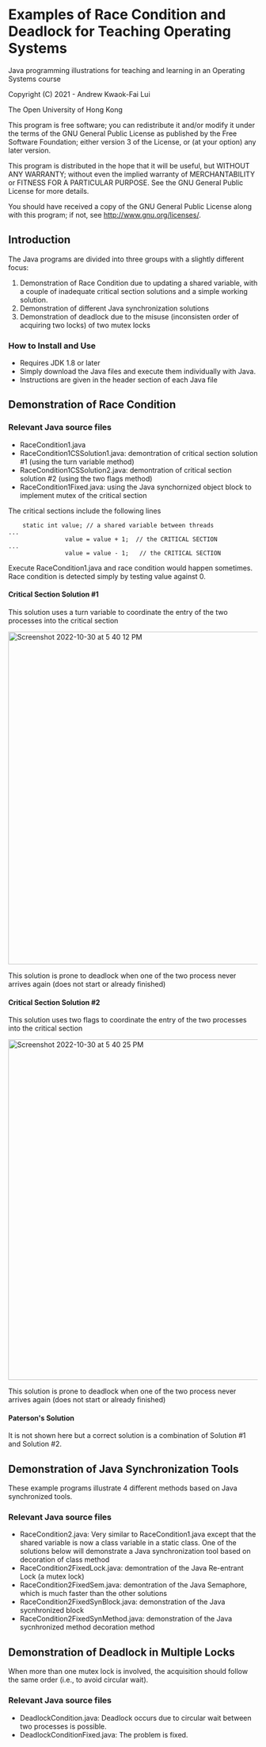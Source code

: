 # Examples of Race Condition and Deadlock for Teaching Operating Systems
Java programming illustrations for teaching and learning in an Operating Systems course

Copyright (C) 2021 - Andrew Kwaok-Fai Lui

The Open University of Hong Kong

This program is free software; you can redistribute it and/or modify it under the terms of the GNU General Public License as published by the Free Software Foundation; either version 3 of the License, or (at your option) any later version.

This program is distributed in the hope that it will be useful, but WITHOUT ANY WARRANTY; without even the implied warranty of MERCHANTABILITY or FITNESS FOR A PARTICULAR PURPOSE. See the GNU General Public License for more details.

You should have received a copy of the GNU General Public License along with this program; if not, see http://www.gnu.org/licenses/.

## Introduction

The Java programs are divided into three groups with a slightly different focus:
1. Demonstration of Race Condition due to updating a shared variable, with a couple of inadequate critical section solutions and a simple working solution.
2. Demonstration of different Java synchronization solutions
3. Demonstration of deadlock due to the misuse (inconsisten order of acquiring two locks) of two mutex locks

### How to Install and Use

* Requires JDK 1.8 or later
* Simply download the Java files and execute them individually with Java. 
* Instructions are given in the header section of each Java file

## Demonstration of Race Condition
### Relevant Java source files
* RaceCondition1.java
* RaceCondition1CSSolution1.java: demontration of critical section solution #1 (using the turn variable method)
* RaceCondition1CSSolution2.java: demontration of critical section solution #2 (using the two flags method)
* RaceCondition1Fixed.java: using the Java synchornized object block to implement mutex of the critical section

The critical sections include the following lines
```
    static int value; // a shared variable between threads
...
                value = value + 1;  // the CRITICAL SECTION
...
                value = value - 1;   // the CRITICAL SECTION
```
Execute RaceCondition1.java and race condition would happen sometimes. Race condition is detected simply by testing value against 0.

#### Critical Section Solution #1

This solution uses a turn variable to coordinate the entry of the two processes into the critical section

<img width="670" alt="Screenshot 2022-10-30 at 5 40 12 PM" src="https://user-images.githubusercontent.com/8808539/198872153-8c0388e0-3417-428b-9c76-b51bf81a25e8.png">

This solution is prone to deadlock when one of the two process never arrives again (does not start or already finished)

#### Critical Section Solution #2

This solution uses two flags to coordinate the entry of the two processes into the critical section

<img width="686" alt="Screenshot 2022-10-30 at 5 40 25 PM" src="https://user-images.githubusercontent.com/8808539/198876435-64564c1f-b575-42f0-a002-3ed24db3e452.png">

This solution is prone to deadlock when one of the two process never arrives again (does not start or already finished)

#### Paterson's Solution

It is not shown here but a correct solution is a combination of Solution #1 and Solution #2.

## Demonstration of Java Synchronization Tools

These example programs illustrate 4 different methods based on Java synchronized tools.

### Relevant Java source files
* RaceCondition2.java: Very similar to RaceCondition1.java except that the shared variable is now a class variable in a static class.  One of the solutions below will demonstrate a Java synchronization tool based on decoration of class method 
* RaceCondition2FixedLock.java: demontration of the Java Re-entrant Lock (a mutex lock)
* RaceCondition2FixedSem.java: demontration of the Java Semaphore, which is much faster than the other solutions
* RaceCondition2FixedSynBlock.java: demonstration of the Java sycnhronized block
* RaceCondition2FixedSynMethod.java: demonstration of the Java sycnhronized method decoration method

## Demonstration of Deadlock in Multiple Locks

When more than one mutex lock is involved, the acquisition should follow the same order (i.e., to avoid circular wait).

### Relevant Java source files
* DeadlockCondition.java: Deadlock occurs due to circular wait between two processes is possible.
* DeadlockConditionFixed.java: The problem is fixed.



